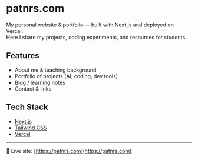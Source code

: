 # patnrs.com

My personal website & portfolio — built with Next.js and deployed on Vercel.  
Here I share my projects, coding experiments, and resources for students.

## Features
- About me & teaching background
- Portfolio of projects (AI, coding, dev tools)
- Blog / learning notes
- Contact & links

## Tech Stack
- [Next.js](https://nextjs.org/)
- [Tailwind CSS](https://tailwindcss.com/)
- [Vercel](https://vercel.com/)

---

🔗 Live site: [https://patnrs.com](https://patnrs.com)
